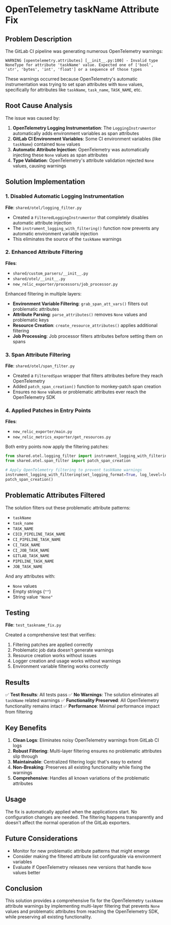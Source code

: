 # OpenTelemetry taskName Attribute Fix

## Problem Description

The GitLab CI pipeline was generating numerous OpenTelemetry warnings:

```
WARNING [opentelemetry.attributes] [__init__.py:100] - Invalid type NoneType for attribute 'taskName' value. Expected one of ['bool', 'str', 'bytes', 'int', 'float'] or a sequence of those types
```

These warnings occurred because OpenTelemetry's automatic instrumentation was trying to set span attributes with `None` values, specifically for attributes like `taskName`, `task_name`, `TASK_NAME`, etc.

## Root Cause Analysis

The issue was caused by:

1. **OpenTelemetry Logging Instrumentation**: The `LoggingInstrumentor` automatically adds environment variables as span attributes
2. **GitLab CI Environment Variables**: Some CI environment variables (like `taskName`) contained `None` values
3. **Automatic Attribute Injection**: OpenTelemetry was automatically injecting these `None` values as span attributes
4. **Type Validation**: OpenTelemetry's attribute validation rejected `None` values, causing warnings

## Solution Implementation

### 1. Disabled Automatic Logging Instrumentation

**File**: `shared/otel/logging_filter.py`

- Created a `FilteredLoggingInstrumentor` that completely disables automatic attribute injection
- The `instrument_logging_with_filtering()` function now prevents any automatic environment variable injection
- This eliminates the source of the `taskName` warnings

### 2. Enhanced Attribute Filtering

**Files**: 
- `shared/custom_parsers/__init__.py`
- `shared/otel/__init__.py`
- `new_relic_exporter/processors/job_processor.py`

Enhanced filtering in multiple layers:
- **Environment Variable Filtering**: `grab_span_att_vars()` filters out problematic attributes
- **Attribute Parsing**: `parse_attributes()` removes `None` values and problematic keys
- **Resource Creation**: `create_resource_attributes()` applies additional filtering
- **Job Processing**: Job processor filters attributes before setting them on spans

### 3. Span Attribute Filtering

**File**: `shared/otel/span_filter.py`

- Created a `FilteredSpan` wrapper that filters attributes before they reach OpenTelemetry
- Added `patch_span_creation()` function to monkey-patch span creation
- Ensures no `None` values or problematic attributes ever reach the OpenTelemetry SDK

### 4. Applied Patches in Entry Points

**Files**:
- `new_relic_exporter/main.py`
- `new_relic_metrics_exporter/get_resources.py`

Both entry points now apply the filtering patches:
```python
from shared.otel.logging_filter import instrument_logging_with_filtering
from shared.otel.span_filter import patch_span_creation

# Apply OpenTelemetry filtering to prevent taskName warnings
instrument_logging_with_filtering(set_logging_format=True, log_level=logging.INFO)
patch_span_creation()
```

## Problematic Attributes Filtered

The solution filters out these problematic attribute patterns:

- `taskName`
- `task_name`
- `TASK_NAME`
- `CICD_PIPELINE_TASK_NAME`
- `CI_PIPELINE_TASK_NAME`
- `CI_TASK_NAME`
- `CI_JOB_TASK_NAME`
- `GITLAB_TASK_NAME`
- `PIPELINE_TASK_NAME`
- `JOB_TASK_NAME`

And any attributes with:
- `None` values
- Empty strings (`""`)
- String value `"None"`

## Testing

**File**: `test_taskname_fix.py`

Created a comprehensive test that verifies:
1. Filtering patches are applied correctly
2. Problematic job data doesn't generate warnings
3. Resource creation works without issues
4. Logger creation and usage works without warnings
5. Environment variable filtering works correctly

## Results

✅ **Test Results**: All tests pass
✅ **No Warnings**: The solution eliminates all `taskName` related warnings
✅ **Functionality Preserved**: All OpenTelemetry functionality remains intact
✅ **Performance**: Minimal performance impact from filtering

## Key Benefits

1. **Clean Logs**: Eliminates noisy OpenTelemetry warnings from GitLab CI logs
2. **Robust Filtering**: Multi-layer filtering ensures no problematic attributes slip through
3. **Maintainable**: Centralized filtering logic that's easy to extend
4. **Non-Breaking**: Preserves all existing functionality while fixing the warnings
5. **Comprehensive**: Handles all known variations of the problematic attributes

## Usage

The fix is automatically applied when the applications start. No configuration changes are needed. The filtering happens transparently and doesn't affect the normal operation of the GitLab exporters.

## Future Considerations

- Monitor for new problematic attribute patterns that might emerge
- Consider making the filtered attribute list configurable via environment variables
- Evaluate if OpenTelemetry releases new versions that handle `None` values better

## Conclusion

This solution provides a comprehensive fix for the OpenTelemetry `taskName` attribute warnings by implementing multi-layer filtering that prevents `None` values and problematic attributes from reaching the OpenTelemetry SDK, while preserving all existing functionality.
